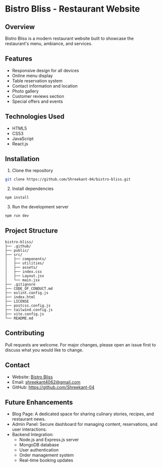 # Bistro Bliss - Restaurant Website

## Overview
Bistro Bliss is a modern restaurant website built to showcase the restaurant's menu, ambiance, and services. 

## Features
- Responsive design for all devices
- Online menu display
- Table reservation system
- Contact information and location
- Photo gallery
- Customer reviews section
- Special offers and events

## Technologies Used
- HTML5
- CSS3
- JavaScript
- React.js

## Installation
1. Clone the repository
```bash
git clone https://github.com/Shreekant-04/bistro-bliss.git
```
2. Install dependencies
```bash
npm install
```
3. Run the development server
```bash
npm run dev
```

## Project Structure
```
bistro-bliss/
├── .github/
├── public/
├── src/
│   ├── components/
│   ├── utilities/
│   ├── assets/
│   ├── index.css
│   ├── Layout.jsx
│   └── main.jsx
├── .gitignore
├── CODE_OF_CONDUCT.md
├── eslint.config.js
├── index.html
├── LICENSE
├── postcss.config.js
├── tailwind.config.js
├── vite.config.js
└── README.md
```

## Contributing
Pull requests are welcome. For major changes, please open an issue first to discuss what you would like to change.


## Contact
- Website: [Bistro Bliss](https://bistro-bliss-04.vercel.app/)
- Email: shreekant4062@gmail.com
- GitHub: https://github.com/Shreekant-04

## Future Enhancements
- Blog Page: A dedicated space for sharing culinary stories, recipes, and restaurant news.
- Admin Panel: Secure dashboard for managing content, reservations, and user interactions.
- Backend Integration:
    - Node.js and Express.js server
    - MongoDB database
    - User authentication
    - Order management system
    - Real-time booking updates
